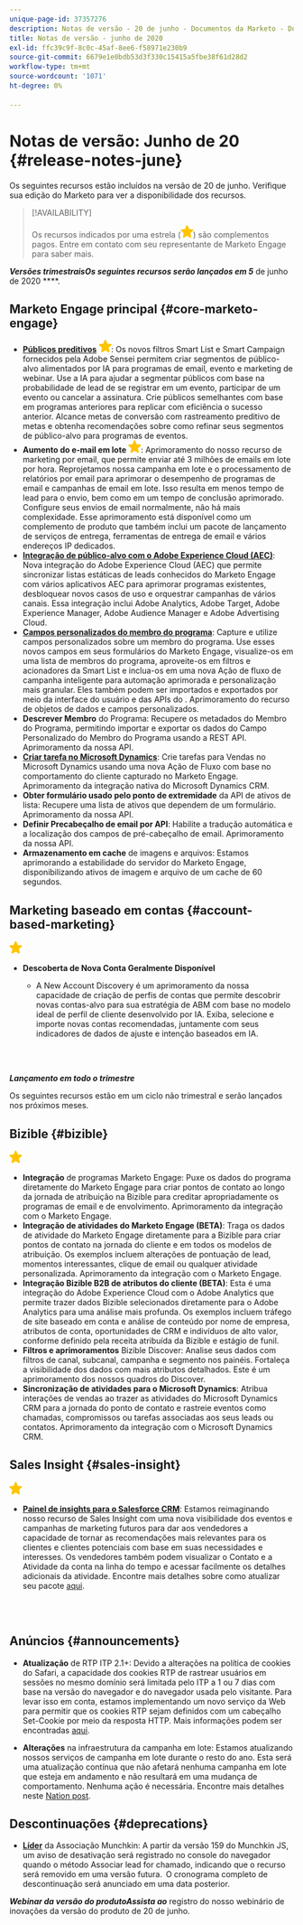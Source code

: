 ```yaml
---
unique-page-id: 37357276
description: Notas de versão - 20 de junho - Documentos da Marketo - Documentação do produto
title: Notas de versão - junho de 2020
exl-id: ffc39c9f-8c0c-45af-8ee6-f58971e230b9
source-git-commit: 6679e1e0bdb53d3f330c15415a5fbe38f61d28d2
workflow-type: tm+mt
source-wordcount: '1071'
ht-degree: 0%

---
```


# Notas de versão: Junho de 20 {#release-notes-june}

Os seguintes recursos estão incluídos na versão de 20 de junho. Verifique sua edição do Marketo para ver a disponibilidade dos recursos.

>[!AVAILABILITY]
>
>Os recursos indicados por uma estrela (![](assets/yellow-star.png)) são complementos pagos. Entre em contato com seu representante de Marketo Engage para saber mais.

**_Versões trimestraisOs seguintes recursos serão lançados em 5_** de junho de 2020 ****.

## Marketo Engage principal {#core-marketo-engage}

* **[Públicos preditivos](https://experienceleague.adobe.com/docs/marketo/sky/predictive-audiences/getting-started-with-predictive-audiences.html?lang=en#predictive-audiences)** ![ (estrela)](assets/yellow-star.png): Os novos filtros Smart List e Smart Campaign fornecidos pela Adobe Sensei permitem criar segmentos de público-alvo alimentados por IA para programas de email, evento e marketing de webinar. Use a IA para ajudar a segmentar públicos com base na probabilidade de lead de se registrar em um evento, participar de um evento ou cancelar a assinatura. Crie públicos semelhantes com base em programas anteriores para replicar com eficiência o sucesso anterior. Alcance metas de conversão com rastreamento preditivo de metas e obtenha recomendações sobre como refinar seus segmentos de público-alvo para programas de eventos.
* **Aumento do e-mail em lote** ![ (estrela)](assets/yellow-star.png): Aprimoramento do nosso recurso de marketing por email, que permite enviar até 3 milhões de emails em lote por hora. Reprojetamos nossa campanha em lote e o processamento de relatórios por email para aprimorar o desempenho de programas de email e campanhas de email em lote. Isso resulta em menos tempo de lead para o envio, bem como em um tempo de conclusão aprimorado. Configure seus envios de email normalmente, não há mais complexidade. Esse aprimoramento está disponível como um complemento de produto que também inclui um pacote de lançamento de serviços de entrega, ferramentas de entrega de email e vários endereços IP dedicados.
* **[Integração de público-alvo com o Adobe Experience Cloud (AEC)](/help/marketo/product-docs/core-marketo-concepts/smart-lists-and-static-lists/static-lists/send-a-list-to-adobe-experience-cloud.md)**: Nova integração do Adobe Experience Cloud (AEC) que permite sincronizar listas estáticas de leads conhecidos do Marketo Engage com vários aplicativos AEC para aprimorar programas existentes, desbloquear novos casos de uso e orquestrar campanhas de vários canais. Essa integração inclui Adobe Analytics, Adobe Target, Adobe Experience Manager, Adobe Audience Manager e Adobe Advertising Cloud.
* **[Campos personalizados do membro do programa](/help/marketo/product-docs/core-marketo-concepts/programs/working-with-programs/program-member-custom-fields.md)**: Capture e utilize campos personalizados sobre um membro do programa. Use esses novos campos em seus formulários do Marketo Engage, visualize-os em uma lista de membros do programa, aproveite-os em filtros e acionadores da Smart List e inclua-os em uma nova Ação de fluxo de campanha inteligente para automação aprimorada e personalização mais granular. Eles também podem ser importados e exportados por meio da interface do usuário e das APIs do . Aprimoramento do recurso de objetos de dados e campos personalizados.
* **Descrever Membro** do Programa: Recupere os metadados do Membro do Programa, permitindo importar e exportar os dados do Campo Personalizado do Membro do Programa usando a REST API. Aprimoramento da nossa API.
* **[Criar tarefa no Microsoft Dynamics](/help/marketo/product-docs/core-marketo-concepts/smart-campaigns/microsoft-dynamics-flow-actions/create-task-in-microsoft.md)**: Crie tarefas para Vendas no Microsoft Dynamics usando uma nova Ação de Fluxo com base no comportamento do cliente capturado no Marketo Engage. Aprimoramento da integração nativa do Microsoft Dynamics CRM.
* **Obter formulário usado pelo ponto de extremidade** da API de ativos de lista: Recupere uma lista de ativos que dependem de um formulário. Aprimoramento da nossa API.
* **Definir Precabeçalho de email por API**: Habilite a tradução automática e a localização dos campos de pré-cabeçalho de email. Aprimoramento da nossa API.
* **Armazenamento em cache** de imagens e arquivos: Estamos aprimorando a estabilidade do servidor do Marketo Engage, disponibilizando ativos de imagem e arquivo de um cache de 60 segundos.

## Marketing baseado em contas {#account-based-marketing}

![(estrela)](assets/yellow-star.png)

* **Descoberta de Nova Conta Geralmente Disponível**

   * A New Account Discovery é um aprimoramento da nossa capacidade de criação de perfis de contas que permite descobrir novas contas-alvo para sua estratégia de ABM com base no modelo ideal de perfil de cliente desenvolvido por IA. Exiba, selecione e importe novas contas recomendadas, juntamente com seus indicadores de dados de ajuste e intenção baseados em IA.

<br> 

**_Lançamento em todo o trimestre_**

Os seguintes recursos estão em um ciclo não trimestral e serão lançados nos próximos meses.

## Bizible {#bizible}

![(estrela)](assets/yellow-star.png)

* **Integração** de programas Marketo Engage: Puxe os dados do programa diretamente do Marketo Engage para criar pontos de contato ao longo da jornada de atribuição na Bizible para creditar apropriadamente os programas de email e de envolvimento. Aprimoramento da integração com o Marketo Engage.
* **Integração de atividades do Marketo Engage (BETA)**: Traga os dados de atividade do Marketo Engage diretamente para a Bizible para criar pontos de contato na jornada do cliente e em todos os modelos de atribuição. Os exemplos incluem alterações de pontuação de lead, momentos interessantes, clique de email ou qualquer atividade personalizada. Aprimoramento da integração com o Marketo Engage.
* **Integração Bizible B2B de atributos do cliente (BETA)**: Esta é uma integração do Adobe Experience Cloud com o Adobe Analytics que permite trazer dados Bizible selecionados diretamente para o Adobe Analytics para uma análise mais profunda. Os exemplos incluem tráfego de site baseado em conta e análise de conteúdo por nome de empresa, atributos de conta, oportunidades de CRM e indivíduos de alto valor, conforme definido pela receita atribuída da Bizible e estágio de funil.
* **Filtros e aprimoramentos** Bizible Discover: Analise seus dados com filtros de canal, subcanal, campanha e segmento nos painéis. Fortaleça a visibilidade dos dados com mais atributos detalhados. Este é um aprimoramento dos nossos quadros do Discover.
* **Sincronização de atividades para o Microsoft Dynamics**: Atribua interações de vendas ao trazer as atividades do Microsoft Dynamics CRM para a jornada do ponto de contato e rastreie eventos como chamadas, compromissos ou tarefas associadas aos seus leads ou contatos. Aprimoramento da integração com o Microsoft Dynamics CRM.

## Sales Insight {#sales-insight}

![(estrela)](assets/yellow-star.png)

* **[Painel de insights para o Salesforce CRM](/help/marketo/product-docs/marketo-sales-insight/msi-for-salesforce/features/insights-dashboard-feature-overview.md)**: Estamos reimaginando nosso recurso de Sales Insight com uma nova visibilidade dos eventos e campanhas de marketing futuros para dar aos vendedores a capacidade de tornar as recomendações mais relevantes para os clientes e clientes potenciais com base em suas necessidades e interesses. Os vendedores também podem visualizar o Contato e a Atividade da conta na linha do tempo e acessar facilmente os detalhes adicionais da atividade. Encontre mais detalhes sobre como atualizar seu pacote [aqui](/help/marketo/product-docs/marketo-sales-insight/msi-for-salesforce/configuration/configuration-for-existing-customers.md).

<br> 

## Anúncios {#announcements}

* **Atualização** de RTP ITP 2.1+: Devido a alterações na política de cookies do Safari, a capacidade dos cookies RTP de rastrear usuários em sessões no mesmo domínio será limitada pelo ITP a 1 ou 7 dias com base na versão do navegador e do navegador usada pelo visitante. Para levar isso em conta, estamos implementando um novo serviço da Web para permitir que os cookies RTP sejam definidos com um cabeçalho Set-Cookie por meio da resposta HTTP. Mais informações podem ser encontradas [aqui](https://nation.marketo.com/t5/Knowledgebase/Browser-Cookie-Updates-How-Marketo-RTP-Is-Affected/ta-p/299603).

* **Alterações** na infraestrutura da campanha em lote: Estamos atualizando nossos serviços de campanha em lote durante o resto do ano. Esta será uma atualização contínua que não afetará nenhuma campanha em lote que esteja em andamento e não resultará em uma mudança de comportamento. Nenhuma ação é necessária. Encontre mais detalhes neste [Nation post](https://nation.marketo.com/t5/Product-Documents/Batch-Campaign-Processing-Infrastructure-Update/ta-p/301374).

## Descontinuações {#deprecations}

* **[Líder](https://developers.marketo.com/blog/deprecation-of-munchkin-associate-lead-method/)** da Associação Munchkin: A partir da versão 159 do Munchkin JS, um aviso de desativação será registrado no console do navegador quando o método Associar lead for chamado, indicando que o recurso será removido em uma versão futura.  O cronograma completo de descontinuação será anunciado em uma data posterior.

**_Webinar da versão do produtoAssista ao_** [ ](https://engage.marketo.com/June-Release-2020-On-Demand.html) registro do nosso webinário de inovações da versão do produto de 20 de junho.
